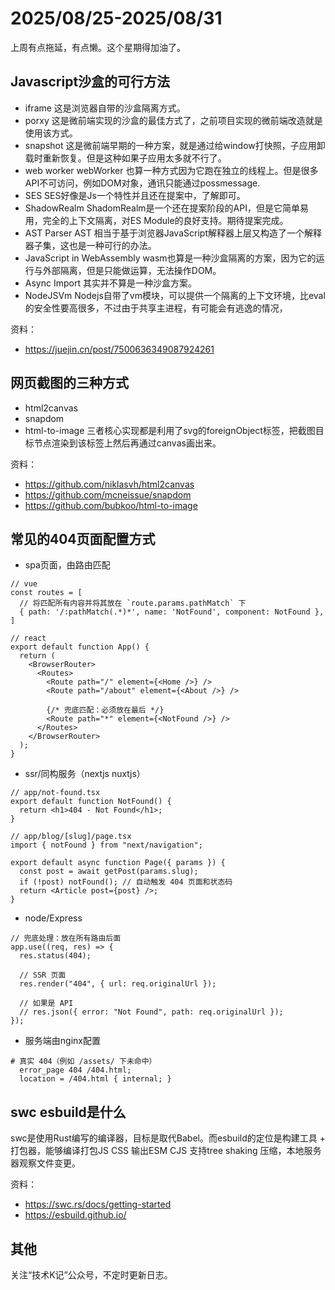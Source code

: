 # 2025/08/25-2025/08/31

上周有点拖延，有点懒。这个星期得加油了。

## Javascript沙盒的可行方法
- iframe
这是浏览器自带的沙盒隔离方式。
- porxy
这是微前端实现的沙盒的最佳方式了，之前项目实现的微前端改造就是使用该方式。
- snapshot
这是微前端早期的一种方案，就是通过给window打快照，子应用卸载时重新恢复。但是这种如果子应用太多就不行了。
- web worker
webWorker 也算一种方式因为它跑在独立的线程上。但是很多API不可访问，例如DOM对象，通讯只能通过possmessage.
- SES
SES好像是Js一个特性并且还在提案中，了解即可。
- ShadowRealm
ShadomRealm是一个还在提案阶段的API，但是它简单易用，完全的上下文隔离，对ES Module的良好支持。期待提案完成。
- AST Parser
AST 相当于基于浏览器JavaScript解释器上层又构造了一个解释器子集，这也是一种可行的办法。
- JavaScript in WebAssembly
wasm也算是一种沙盒隔离的方案，因为它的运行与外部隔离，但是只能做运算，无法操作DOM。
- Async Import
其实并不算是一种沙盒方案。
- NodeJSVm
Nodejs自带了vm模块，可以提供一个隔离的上下文环境，比eval的安全性要高很多，不过由于共享主进程，有可能会有逃逸的情况，

资料：
- https://juejin.cn/post/7500636349087924261

## 网页截图的三种方式
- html2canvas
- snapdom
- html-to-image
三者核心实现都是利用了svg的foreignObject标签，把截图目标节点渲染到该标签上然后再通过canvas画出来。

资料：
- https://github.com/niklasvh/html2canvas
- https://github.com/mcneissue/snapdom
- https://github.com/bubkoo/html-to-image

## 常见的404页面配置方式
- spa页面，由路由匹配
```
// vue
const routes = [
  // 将匹配所有内容并将其放在 `route.params.pathMatch` 下
  { path: '/:pathMatch(.*)*', name: 'NotFound', component: NotFound },
]

// react 
export default function App() {
  return (
    <BrowserRouter>
      <Routes>
        <Route path="/" element={<Home />} />
        <Route path="/about" element={<About />} />

        {/* 兜底匹配：必须放在最后 */}
        <Route path="*" element={<NotFound />} />
      </Routes>
    </BrowserRouter>
  );
}
```
- ssr/同构服务（nextjs nuxtjs）
```
// app/not-found.tsx
export default function NotFound() {
  return <h1>404 - Not Found</h1>;
}

// app/blog/[slug]/page.tsx
import { notFound } from "next/navigation";

export default async function Page({ params }) {
  const post = await getPost(params.slug);
  if (!post) notFound(); // 自动触发 404 页面和状态码
  return <Article post={post} />;
}
```
- node/Express
```
// 兜底处理：放在所有路由后面
app.use((req, res) => {
  res.status(404);

  // SSR 页面
  res.render("404", { url: req.originalUrl });

  // 如果是 API
  // res.json({ error: "Not Found", path: req.originalUrl });
});
```

- 服务端由nginx配置
```
# 真实 404（例如 /assets/ 下未命中）
  error_page 404 /404.html;
  location = /404.html { internal; }
```

## swc esbuild是什么
swc是使用Rust编写的编译器，目标是取代Babel。而esbuild的定位是构建工具 + 打包器，能够编译打包JS CSS 输出ESM CJS 支持tree shaking 压缩，本地服务器观察文件变更。

资料：
- https://swc.rs/docs/getting-started
- https://esbuild.github.io/


## 其他
关注“技术K记”公众号，不定时更新日志。